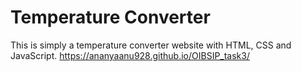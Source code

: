 # Temperature Converter
This is simply a temperature converter website with HTML, CSS and JavaScript.
https://ananyaanu928.github.io/OIBSIP_task3/
